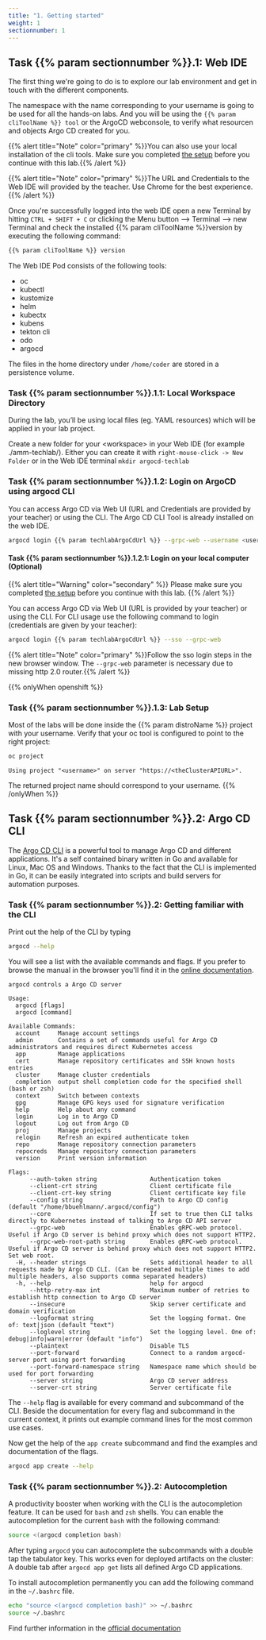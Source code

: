 ```yaml
---
title: "1. Getting started"
weight: 1
sectionnumber: 1
---
```



## Task {{% param sectionnumber %}}.1: Web IDE

The first thing we're going to do is to explore our lab environment and get in touch with the different components.

The namespace with the name corresponding to your username is going to be used for all the hands-on labs. And you will be using the `{{% param cliToolName %}} tool` or the ArgoCD webconsole, to verify what resourcen and objects Argo CD created for you.

{{% alert title="Note" color="primary" %}}You can also use your local installation of the cli tools. Make sure you completed [the setup](../../setup/) before you continue with this lab.{{% /alert %}}

{{% alert title="Note" color="primary" %}}The URL and Credentials to the Web IDE will provided by the teacher. Use Chrome for the best experience.{{% /alert %}}


Once you're successfully logged into the web IDE open a new Terminal by hitting `CTRL + SHIFT + C` or clicking the Menu button --> Terminal --> new Terminal and check the installed {{% param cliToolName %}}version by executing the following command:

```bash
{{% param cliToolName %}} version
```

The Web IDE Pod consists of the following tools:

* oc
* kubectl
* kustomize
* helm
* kubectx
* kubens
* tekton cli
* odo
* argocd

The files in the home directory under `/home/coder` are stored in a persistence volume.


### Task {{% param sectionnumber %}}.1.1: Local Workspace Directory

During the lab, you’ll be using local files (eg. YAML resources) which will be applied in your lab project.

Create a new folder for your \<workspace> in your Web IDE  (for example ./amm-techlab/). Either you can create it with `right-mouse-click -> New Folder` or in the Web IDE terminal `mkdir argocd-techlab`


### Task {{% param sectionnumber %}}.1.2: Login on ArgoCD using argocd CLI

You can access Argo CD via Web UI (URL and Credentials are provided by your teacher) or using the CLI. The Argo CD CLI Tool is already installed on the web IDE.

```bash
argocd login {{% param techlabArgoCdUrl %}} --grpc-web --username <username>
```


#### Task {{% param sectionnumber %}}.1.2.1: Login on your local computer (Optional)


{{% alert title="Warning" color="secondary" %}}
Please make sure you completed [the setup](../../setup/) before you continue with this lab.
{{% /alert %}}

You can access Argo CD via Web UI (URL is provided by your teacher) or using the CLI. For CLI usage use the following command to login (credentials are given by your teacher):

```bash
argocd login {{% param techlabArgoCdUrl %}} --sso --grpc-web
```

{{% alert title="Note" color="primary" %}}Follow the sso login steps in the new browser window. The `--grpc-web` parameter is necessary due to missing http 2.0 router.{{% /alert %}}

{{% onlyWhen openshift %}}


### Task {{% param sectionnumber %}}.1.3: Lab Setup


Most of the labs will be done inside the {{% param distroName %}} project with your username. Verify that your oc tool is configured to point to the right project:


```s
oc project
```


```
Using project "<username>" on server "https://<theClusterAPIURL>".
```

The returned project name should correspond to your username.
{{% /onlyWhen  %}}


## Task {{% param sectionnumber %}}.2: Argo CD CLI

The [Argo CD CLI](https://argoproj.github.io/argo-cd/cli_installation/) is a powerful tool to manage Argo CD and different applications. It's a self contained binary written in Go and available for Linux, Mac OS and Windows. Thanks to the fact that the CLI is implemented in Go, it can be easily integrated into scripts and build servers for automation purposes.


### Task {{% param sectionnumber %}}.2: Getting familiar with the CLI

Print out the help of the CLI by typing

```bash
argocd --help
```

You will see a list with the available commands and flags. If you prefer to browse the manual in the browser you'll find it in the [online documentation](https://argoproj.github.io/argo-cd/user-guide/commands/argocd/).

```
argocd controls a Argo CD server

Usage:
  argocd [flags]
  argocd [command]

Available Commands:
  account     Manage account settings
  admin       Contains a set of commands useful for Argo CD administrators and requires direct Kubernetes access
  app         Manage applications
  cert        Manage repository certificates and SSH known hosts entries
  cluster     Manage cluster credentials
  completion  output shell completion code for the specified shell (bash or zsh)
  context     Switch between contexts
  gpg         Manage GPG keys used for signature verification
  help        Help about any command
  login       Log in to Argo CD
  logout      Log out from Argo CD
  proj        Manage projects
  relogin     Refresh an expired authenticate token
  repo        Manage repository connection parameters
  repocreds   Manage repository connection parameters
  version     Print version information

Flags:
      --auth-token string               Authentication token
      --client-crt string               Client certificate file
      --client-crt-key string           Client certificate key file
      --config string                   Path to Argo CD config (default "/home/bbuehlmann/.argocd/config")
      --core                            If set to true then CLI talks directly to Kubernetes instead of talking to Argo CD API server
      --grpc-web                        Enables gRPC-web protocol. Useful if Argo CD server is behind proxy which does not support HTTP2.
      --grpc-web-root-path string       Enables gRPC-web protocol. Useful if Argo CD server is behind proxy which does not support HTTP2. Set web root.
  -H, --header strings                  Sets additional header to all requests made by Argo CD CLI. (Can be repeated multiple times to add multiple headers, also supports comma separated headers)
  -h, --help                            help for argocd
      --http-retry-max int              Maximum number of retries to establish http connection to Argo CD server
      --insecure                        Skip server certificate and domain verification
      --logformat string                Set the logging format. One of: text|json (default "text")
      --loglevel string                 Set the logging level. One of: debug|info|warn|error (default "info")
      --plaintext                       Disable TLS
      --port-forward                    Connect to a random argocd-server port using port forwarding
      --port-forward-namespace string   Namespace name which should be used for port forwarding
      --server string                   Argo CD server address
      --server-crt string               Server certificate file
```

The `--help` flag is available for every command and subcommand of the CLI. Beside the documentation for every flag and subcommand in the current context, it prints out example command lines for the most common use cases.

Now get the help of the `app create` subcommand and find the examples and documentation of the flags.

```bash
argocd app create --help
```


### Task {{% param sectionnumber %}}.2: Autocompletion

A productivity booster when working with the CLI is the autocompletion feature. It can be used for `bash` and `zsh` shells. You can enable the autocompletion for the current `bash` with the following command:

```bash
source <(argocd completion bash)
```

After typing `argocd` you can autocomplete the subcommands with a double tap the tabulator key. This works even for deployed artifacts on the cluster: A double tab after `argocd app get` lists all defined Argo CD applications.

To install autocompletion permanently you can add the following command in the `~/.bashrc` file.

```bash
echo "source <(argocd completion bash)" >> ~/.bashrc
source ~/.bashrc
```

Find further information in the [official documentation](https://argoproj.github.io/argo-cd/user-guide/commands/argocd_completion/)

